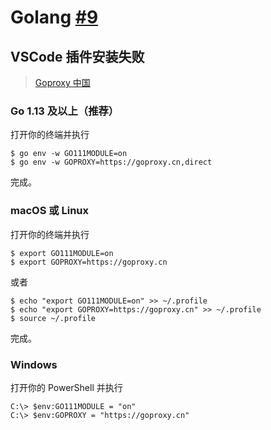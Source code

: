 # Golang [#9](https://github.com/vhxubo/blog/issues/9)

## VSCode 插件安装失败
> [Goproxy 中国](https://goproxy.cn/)

### Go 1.13 及以上（推荐）
打开你的终端并执行

```
$ go env -w GO111MODULE=on
$ go env -w GOPROXY=https://goproxy.cn,direct
```
完成。

### macOS 或 Linux

打开你的终端并执行

```
$ export GO111MODULE=on
$ export GOPROXY=https://goproxy.cn
```
或者

```
$ echo "export GO111MODULE=on" >> ~/.profile
$ echo "export GOPROXY=https://goproxy.cn" >> ~/.profile
$ source ~/.profile
```
完成。

### Windows

打开你的 PowerShell 并执行

```
C:\> $env:GO111MODULE = "on"
C:\> $env:GOPROXY = "https://goproxy.cn"
```